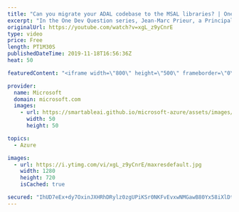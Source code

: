 ```yaml
---
title: "Can you migrate your ADAL codebase to the MSAL libraries? | One Dev Question: Jean-Marc Prieur"
excerpt: "In the One Dev Question series, Jean-Marc Prieur, a Principal Program Manager working on the Microsoft identity platform, tells us whether you can migrate an app that uses the Azure Active Directory Authentication Library (ADAL) to use the Microsoft Authentication Library (MSAL).   Get more information"
originalUrl: https://youtube.com/watch?v=xgL_z9yCnrE
type: video
price: Free
length: PT1M30S
publishedDateTime: 2019-11-18T16:56:36Z
heat: 50

featuredContent: "<iframe width=\"800\" height=\"500\" frameborder=\"0\" src=\"https://www.youtube.com/embed/xgL_z9yCnrE\" allow=\"accelerometer; autoplay; encrypted-media; gyroscope; picture-in-picture\" allowfullscreen></iframe>"

provider:
  name: Microsoft
  domain: microsoft.com
  images:
    - url: https://smartableai.github.io/microsoft-azure/assets/images/organizations/microsoft.com-50x50.jpg
      width: 50
      height: 50

topics:
  - Azure

images:
  - url: https://i.ytimg.com/vi/xgL_z9yCnrE/maxresdefault.jpg
    width: 1280
    height: 720
    isCached: true

secured: "IhUD7eEx+dy7OxinJXHRhDRylz0zgUPiKSr0NKFvEvxwNMGawB80Yx58iXlDtVirdZT28NQo1/cuK2r2Oh6Ut8ePdm7poWaPZE4FxDX7HpBhkI9RhaZJZ5HB9/dP3HILsMrhZcHPQCcW0bP657eClZl1Ujvzx4NBcsM19R20j4S17ebfY6B7KaxdYsLUsqtgQjXrE+YrZrmrC6XMaADg8rZJwzjo3cnVh71LifQotCwFcelhLDOTayGzkEECg4bDgAXtdTNLZC843gvTEahfSCxbEI8aJOEWpAyP3wU3X9xfI3almT6f2TtSn1rRaq65VR8jpcHWjdHLIY/SSswVLtWWo0JJojofdgDu6HHYMi4bvC0SjXUD3b4DBHOpJjUpNF9uwmb01+5q0VOekrzGXCCPHqc+3DAo7wP2Ztt9oRU=;4F0IiRpw5yctn2Snw5PKmA=="
---
```


